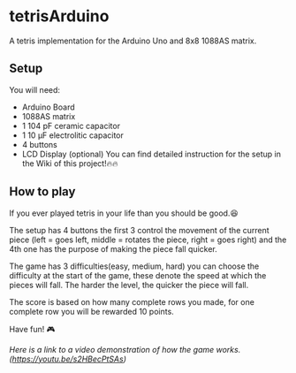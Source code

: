 # tetrisArduino
A tetris implementation for the Arduino Uno and 8x8 1088AS matrix.
## Setup
You will need:
* Arduino Board
* 1088AS matrix
* 1 104 pF ceramic capacitor
* 1 10 µF electrolitic capacitor
* 4 buttons
* LCD Display (optional)
You can find detailed instruction for the setup in the Wiki of this project!🔥🔥

## How to play
If you ever played tetris in your life than you should be good.😆

The setup has 4 buttons the first 3 control the movement of the current piece (left = goes left, middle = rotates the piece, right = goes right) and the 4th one has the purpose of making the piece fall quicker.

The game has 3 difficulties(easy, medium, hard) you can choose the difficulty at the start of the game, these denote the speed at which the pieces will fall. The harder the level, the quicker the piece will fall.

The score is based on how many complete rows you made, for one complete row you will be rewarded 10 points.

Have fun! 🎮

_Here is a link to a video demonstration of how the game works. (https://youtu.be/s2HBecPtSAs)_
